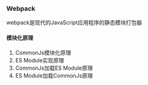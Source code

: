 ### Webpack
webpack是现代的JavaScript应用程序的静态模块打包器

#### 模块化原理
1. CommonJs模块化原理
2. ES Module实现原理
3. CommonJs加载ES Module原理
4. ES Module加载CommonJs原理